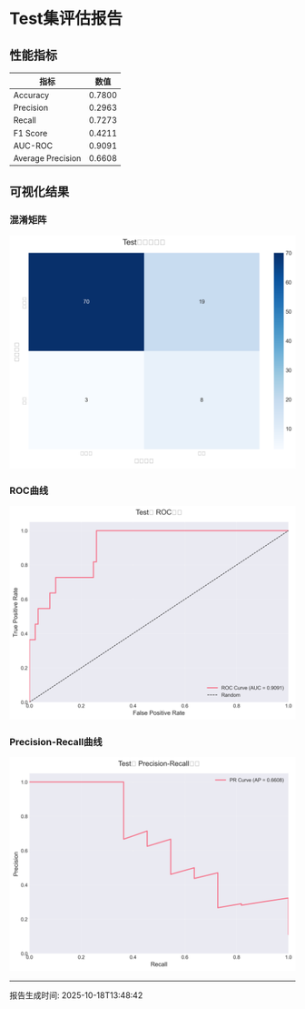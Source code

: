 # Test集评估报告

## 性能指标

| 指标 | 数值 |
|------|------|
| Accuracy | 0.7800 |
| Precision | 0.2963 |
| Recall | 0.7273 |
| F1 Score | 0.4211 |
| AUC-ROC | 0.9091 |
| Average Precision | 0.6608 |

## 可视化结果

### 混淆矩阵
![混淆矩阵](test_confusion_matrix.png)

### ROC曲线
![ROC曲线](test_roc_curve.png)

### Precision-Recall曲线
![PR曲线](test_pr_curve.png)

---
报告生成时间: 2025-10-18T13:48:42
